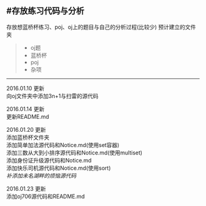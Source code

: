 #存放练习代码与分析
------
存放想蓝桥杯练习、poj、oj上的题目与自己的分析过程(比较少)
预计建立的文件夹
> * oj题
> * 蓝桥杯
> * poj
> * 杂项

------
2016.01.10  更新<br>
  向oj文件夹中添加3n+1与扫雷的源代码<br>

2016.01.14  更新<br>
  更新README.md<br>

2016.01.20  更新<br>
  添加蓝桥杯文件夹<br>
  添加简单加法源代码和Notice.md(使用set容器)<br>
  添加三数从大到小排序源代码和Notice.md(使用multiset)<br>
  添加身份证升级源代码和Notice.md<br>
  添加快乐司机源代码和Notice.md(使用sort)<br>
  *补添加未名湖畔的烦恼源代码*<br>

2016.01.23  更新<br>
  添加oj706源代码和README.md<br>
